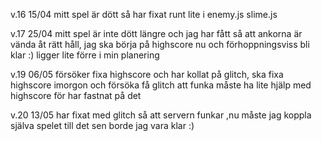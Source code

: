 v.16 15/04
mitt spel är dött så har fixat runt lite i enemy.js slime.js

v.17 25/04
mitt spel är inte dött längre och jag har fått så att ankorna är vända åt rätt håll, jag ska börja på highscore nu och förhoppningsviss bli klar :) ligger lite förre i min planering

v.19 06/05
försöker fixa highscore och har kollat på glitch, ska fixa highscore imorgon och försöka få glitch att funka måste ha lite hjälp med highscore för har fastnat på det

v.20 13/05
har fixat med glitch så att servern funkar ,nu måste jag koppla själva spelet till det sen borde jag vara klar :)